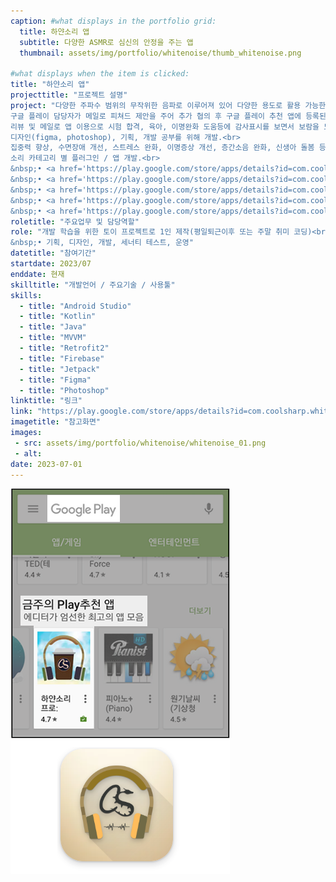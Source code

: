 ```yaml
---
caption: #what displays in the portfolio grid:
  title: 하얀소리 앱
  subtitle: 다양한 ASMR로 심신의 안정을 주는 앱
  thumbnail: assets/img/portfolio/whitenoise/thumb_whitenoise.png
  
#what displays when the item is clicked:
title: "하얀소리 앱"
projecttitle: "프로젝트 설명"
project: "다양한 주파수 범위의 무작위한 음파로 이루어져 있어 다양한 용도로 활용 가능한 ASMR 앱.<br>
구글 플레이 담당자가 메일로 피쳐드 제안을 주어 추가 협의 후 구글 플레이 추천 앱에 등록된것이 기억에 남음.<br>
리뷰 및 메일로 앱 이용으로 시험 합격, 육아, 이명완화 도움등에 감사표시를 보면서 보람을 느끼며 앱 운영 중.<br>
디자인(figma, photoshop), 기획, 개발 공부를 위해 개발.<br>
집중력 향상, 수면장애 개선, 스트레스 완화, 이명증상 개선, 층간소음 완화, 신생아 돌봄 등 다수의 효과 리뷰로 입증.<br>
소리 카테고리 별 플러그인 / 앱 개발.<br>
&nbsp;• <a href='https://play.google.com/store/apps/details?id=com.coolsharp.whitenoise.rain' target=_blank>하얀소리 비</a><br>
&nbsp;• <a href='https://play.google.com/store/apps/details?id=com.coolsharp.whitenoise.cafe' target=_blank>하얀소리 카페</a><br>
&nbsp;• <a href='https://play.google.com/store/apps/details?id=com.coolsharp.whitenoise.place' target=_blank>하얀소리 장소</a><br>
&nbsp;• <a href='https://play.google.com/store/apps/details?id=com.coolsharp.whitenoise.wave' target=_blank>하얀소리 파도</a><br>
&nbsp;• <a href='https://play.google.com/store/apps/details?id=com.coolsharp.whitenoise.forest' target=_blank>하얀소리 숲</a>"
roletitle: "주요업무 및 담당역할"
role: "개발 학습을 위한 토이 프로젝트로 1인 제작(평일퇴근이후 또는 주말 취미 코딩)<br>
&nbsp;• 기획, 디자인, 개발, 세너티 테스트, 운영"
datetitle: "참여기간"
startdate: 2023/07
enddate: 현재
skilltitle: "개발언어 / 주요기술 / 사용툴"
skills:
  - title: "Android Studio"
  - title: "Kotlin"
  - title: "Java"
  - title: "MVVM"
  - title: "Retrofit2"
  - title: "Firebase"
  - title: "Jetpack"
  - title: "Figma"
  - title: "Photoshop"
linktitle: "링크"
link: "https://play.google.com/store/apps/details?id=com.coolsharp.whitenoisepro"
imagetitle: "참고화면"
images:
 - src: assets/img/portfolio/whitenoise/whitenoise_01.png
 - alt: 
date: 2023-07-01
---
```

<img class="img-fluid d-block mx-auto" src="assets/img/portfolio/whitenoise/whitenoise_02.png" alt="" />